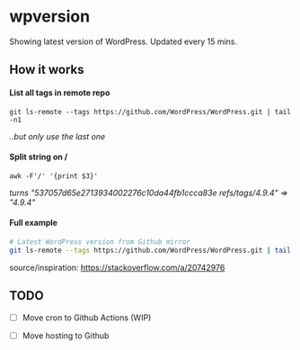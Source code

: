 # wpversion
Showing latest version of WordPress. Updated every 15 mins.

## How it works

#### List all tags in remote repo
```
git ls-remote --tags https://github.com/WordPress/WordPress.git | tail -n1
```
*..but only use the last one*

#### Split string on / 
```
awk -F'/' '{print $3}'
```
*turns "537057d65e2713934002276c10da44fb1ccca83e	refs/tags/4.9.4" => "4.9.4"*

#### Full example

```bash
# Latest WordPress version from Github mirror
git ls-remote --tags https://github.com/WordPress/WordPress.git | tail -n1 | awk -F'/' '{print $3}'
```
source/inspiration: https://stackoverflow.com/a/20742976


## TODO

- [ ] Move cron to Github Actions (WIP)

- [ ] Move hosting to Github
